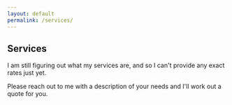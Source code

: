 ```yaml
---
layout: default
permalink: /services/
---
```

## Services

I am still figuring out what my services are, and so I can't provide any exact rates just yet.

Please reach out to me with a description of your needs and I'll work out a quote for you.

